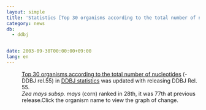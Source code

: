 ```yaml
---
layout: simple
title: 'Statistics [Top 30 organisms according to the total number of nucleotides] Update'
category: news
db:
  - ddbj


date: 2003-09-30T00:00:00+09:00
lang: en
---
```


<html>
<dd><a href="../breakdown_stats/top30/top30.html">Top 30 organisms according to the total number of nucleotides</a> (- DDBJ rel.55) in <a href="/statistics/index.html">DDBJ statistics</a> was updated with releasing DDBJ Rel. 55.<br>
<dd><i>Zea mays subsp. mays</i> (corn) ranked in 28th, it was 77th at previous release.Click the organism name to view the graph of change.</dd>
</dd>
</html>
